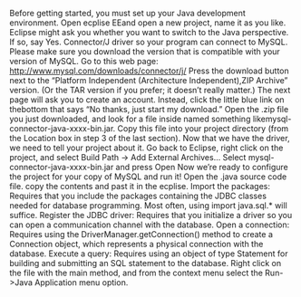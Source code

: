 Before getting started, you must set up your Java development environment.
Open ecplise EEand open a new project, name it as you like.
Eclipse might ask you whether you want to switch to the Java perspective. If so, say Yes.
Connector/J driver so your program can connect to MySQL. Please make sure you download the version that is compatible with your version of MySQL.
Go to this web page: http://www.mysql.com/downloads/connector/j/
Press the download button next to the “Platform Independent (Architecture Independent),ZIP Archive” version. (Or the TAR version if you prefer; it doesn’t really matter.)
The next page will ask you to create an account. Instead, click the little blue link on thebottom that says “No thanks, just start my download.”
Open the .zip file you just downloaded, and look for a file inside named something likemysql-connector-java-xxxx-bin.jar. Copy this file into your project directory (from the Location box in step 3 of the last section).
Now that we have the driver, we need to tell your project about it. Go back to Eclipse, right click on the project, and select Build Path → Add External Archives…
Select mysql-connector-java-xxxx-bin.jar and press Open
Now we’re ready to configure the project for your copy of MySQL and run it!
Open the .java source code file. copy the contents and past it in the ecplise. 
Import the packages: Requires that you include the packages containing the JDBC classes needed for database programming. Most often, using import java.sql.* will suffice.
Register the JDBC driver: Requires that you initialize a driver so you can open a communication channel with the database.
Open a connection: Requires using the DriverManager.getConnection() method to create a Connection object, which represents a physical connection with the database.
Execute a query: Requires using an object of type Statement for building and submitting an SQL statement to the database.
Right click on the file with the main method, and from the context menu select the Run->Java Application menu option.
